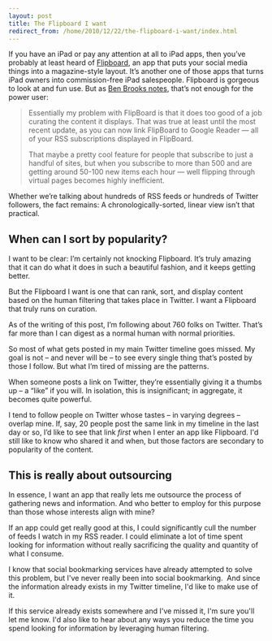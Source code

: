 ```yaml
---
layout: post
title: The Flipboard I want
redirect_from: /home/2010/12/22/the-flipboard-i-want/index.html
---
```

<p>If you have an iPad or pay any attention at all to iPad apps, then you’ve probably at least heard of <a href="http://www.flipboard.com/">Flipboard</a>, an app that puts your social media things into a magazine-style layout. It’s another one of those apps that turns iPad owners into commission-free iPad salespeople.
Flipboard is gorgeous to look at and fun use. But as <a href="http://brooksreview.net/2010/12/flipboard-2/">Ben Brooks notes</a>, that’s not enough for the power user:</p>
<blockquote><p>Essentially my problem with FlipBoard is that it does too good of a job curating the content it displays. That was true at least until the most recent update, as you can now link FlipBoard to Google Reader — all of your RSS subscriptions displayed in FlipBoard.</p>
<p>That maybe a pretty cool feature for people that subscribe to just a handful of sites, but when you subscribe to more than 500 and are getting around 50-100 new items each hour — well flipping through virtual pages becomes highly inefficient.</p></blockquote>
<p>Whether we’re talking about hundreds of RSS feeds or hundreds of Twitter followers, the fact remains: A chronologically-sorted, linear view isn’t that practical.</p>
<h2 id="whendowegetacuration-poweredflipboard">When can I sort by popularity?</h2>
<p>I want to be clear: I’m certainly not knocking Flipboard.  It’s truly amazing that it can do what it does in such a beautiful fashion, and it keeps getting better.</p>
<p>But the Flipboard I want is one that can rank, sort, and display content based on the human filtering that takes place in Twitter. I want a Flipboard that truly runs on curation.</p>
<p>As of the writing of this post, I’m following about 760 folks on Twitter.  That’s far more than I can digest as a normal human with normal priorities.</p>
<p>So most of what gets posted in my main Twitter timeline goes missed.  My goal is not – and never will be – to see every single thing that’s posted by those I follow.  But what I’m tired of missing are the patterns.</p>
<p>When someone posts a link on Twitter, they’re essentially giving it a thumbs up – a “like” if you will. In isolation, this is insignificant; in aggregate, it becomes quite powerful.</p>
<p>I tend to follow people on Twitter whose tastes – in varying degrees – overlap mine.  If, say, 20 people post the same link in my timeline in the last day or so, I’d like to see that link <em>first</em> when I enter an app like Flipboard. I'd still like to know who shared it and when, but those factors are secondary to popularity of the content.</p>
<h2 id="iwanttooutsource">This is really about outsourcing</h2>
<p>In essence, I want an app that really lets me outsource the process of gathering news and information. And who better to employ for this purpose than those whose interests align with mine?</p>
<p>If an app could get really good at this, I could significantly cull the number of feeds I watch in my RSS reader.  I could eliminate a lot of time spent looking for information without really sacrificing the quality and quantity of what I consume.</p>
<p>I know that social bookmarking services have already attempted to solve this problem, but I've never really been into social bookmarking.  And since the information already exists in my Twitter timeline, I'd like to make use of it.</p>
<p>If this service already exists somewhere and I've missed it, I'm sure you'll let me know. I'd also like to hear about any ways you reduce the time you spend looking for information by leveraging human filtering.</p>
